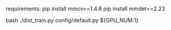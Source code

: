 requirements:
    pip install mmcv==1.4.8
    pip install mmdet==2.23

bash ./dist_train.py config/default.py ${GPU_NUM:1} 